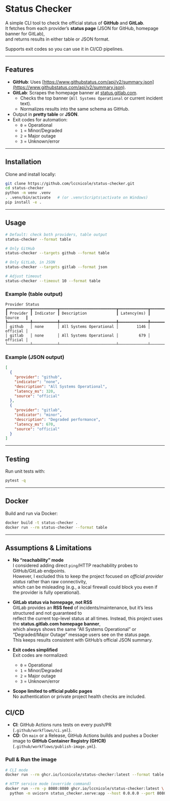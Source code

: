 # Status Checker

A simple CLI tool to check the official status of **GitHub** and **GitLab**.  
It fetches from each provider’s **status page** (JSON for GitHub, homepage banner for GitLab),  
and returns results in either table or JSON format.  

Supports exit codes so you can use it in CI/CD pipelines.

---

## Features

- **GitHub**: Uses [https://www.githubstatus.com/api/v2/summary.json](https://www.githubstatus.com/api/v2/summary.json).  
- **GitLab**: Scrapes the homepage banner at [status.gitlab.com](https://status.gitlab.com).  
  - Checks the top banner (`All Systems Operational` or current incident text).  
  - Normalizes results into the same schema as GitHub.  
- Output in **pretty table** or **JSON**.  
- Exit codes for automation:
  - `0` = Operational  
  - `1` = Minor/Degraded  
  - `2` = Major outage  
  - `3` = Unknown/error  

---

## Installation

Clone and install locally:

```bash
git clone https://github.com/lccnicole/status-checker.git
cd status-checker
python -m venv .venv
. .venv/bin/activate   # (or .venv\Scripts\activate on Windows)
pip install -e .
```

---

## Usage

```bash
# Default: check both providers, table output
status-checker --format table

# Only GitHub
status-checker --targets github --format table

# Only GitLab, in JSON
status-checker --targets gitlab --format json

# Adjust timeout
status-checker --timeout 10 --format table
```

### Example (table output)

```
Provider Status
┏━━━━━━━━━━┳━━━━━━━━━━━┳━━━━━━━━━━━━━━━━━━━━━━━━━┳━━━━━━━━━━━━━┳━━━━━━━━━━┓
┃ Provider ┃ Indicator ┃ Description             ┃ Latency(ms) ┃ Source   ┃
┡━━━━━━━━━━╇━━━━━━━━━━━╇━━━━━━━━━━━━━━━━━━━━━━━━━╇━━━━━━━━━━━━━╇━━━━━━━━━━┩
│ github   │ none      │ All Systems Operational │        1146 │ official │
│ gitlab   │ none      │ All Systems Operational │         679 │ official │
└──────────┴───────────┴─────────────────────────┴─────────────┴──────────┘
```

### Example (JSON output)

```json
[
  {
    "provider": "github",
    "indicator": "none",
    "description": "All Systems Operational",
    "latency_ms": 320,
    "source": "official"
  },
  {
    "provider": "gitlab",
    "indicator": "minor",
    "description": "Degraded performance",
    "latency_ms": 670,
    "source": "official"
  }
]
```

---

## Testing

Run unit tests with:

```bash
pytest -q
```

---

## Docker

Build and run via Docker:

```bash
docker build -t status-checker .
docker run --rm status-checker --format table
```

---

## Assumptions & Limitations

- **No “reachability” mode**  
  I considered adding direct `ping`/HTTP reachability probes to GitHub/GitLab endpoints.  
  However, I excluded this to keep the project focused on *official provider status* rather than raw connectivity,  
  which can be misleading (e.g., a local firewall could block you even if the provider is fully operational).  
  

- **GitLab status via homepage, not RSS**  
  GitLab provides an **RSS feed** of incidents/maintenance, but it’s less structured and not guaranteed to  
  reflect the current top-level status at all times. Instead, this project uses the **status.gitlab.com homepage banner**,  
  which always shows the same “All Systems Operational” or “Degraded/Major Outage” message users see on the status page.  
  This keeps results consistent with GitHub’s official JSON summary.  

- **Exit codes simplified**  
  Exit codes are normalized:
  - `0` = Operational  
  - `1` = Minor/Degraded  
  - `2` = Major outage  
  - `3` = Unknown/error  

- **Scope limited to official public pages**  
  No authentication or private project health checks are included.

## CI/CD

- **CI**: GitHub Actions runs tests on every push/PR (`.github/workflows/ci.yml`).
- **CD**: On `main` or a Release, GitHub Actions builds and pushes a Docker image to
  **GitHub Container Registry (GHCR)** (`.github/workflows/publish-image.yml`).

### Pull & Run the image

```bash
# CLI mode
docker run --rm ghcr.io/lccnicole/status-checker:latest --format table

# HTTP service mode (override command)
docker run --rm -p 8080:8080 ghcr.io/lccnicole/status-checker:latest \
  python -m uvicorn status_checker.serve:app --host 0.0.0.0 --port 8080
